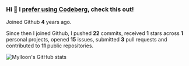 ### Hi 👋 I [prefer using Codeberg](https://codeberg.org/Mylloon/Mylloon), check this out!

Joined Github **4** years ago.

Since then I joined Github, I pushed **22** commits, received **1** stars across **1** personal projects, opened **15** issues, submitted **3** pull requests and contributed to **11** public repositories.

![Mylloon's GitHub stats](https://github-readme-stats.vercel.app/api?username=Mylloon&show_icons=true&theme=dracula)
